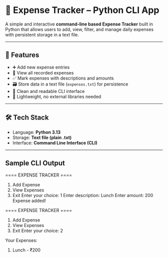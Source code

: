 # 💸 Expense Tracker – Python CLI App

A simple and interactive **command-line based Expense Tracker** built in Python that allows users to add, view, filter, and manage daily expenses with persistent storage in a text file.

---

## 📌 Features

- ➕ Add new expense entries
- 📜 View all recorded expenses
- ✅ Mark expenses with descriptions and amounts
- 🗃️ Store data in a text file (`expenses.txt`) for persistence
- 🧹 Clean and readable CLI interface
- 💾 Lightweight, no external libraries needed

---

## 🛠️ Tech Stack

- Language: **Python 3.13**
- Storage: **Text file (plain .txt)**
- Interface: **Command Line Interface (CLI)**

---

## Sample CLI Output
==== EXPENSE TRACKER ====
1. Add Expense
2. View Expenses
3. Exit
Enter your choice: 1
Enter description: Lunch
Enter amount: 200
Expense added!

==== EXPENSE TRACKER ====
1. Add Expense
2. View Expenses
3. Exit
Enter your choice: 2

Your Expenses:
1. Lunch - ₹200
